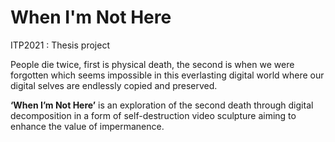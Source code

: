 # When I'm Not Here
ITP2021 : Thesis project 

People die twice, first is physical death, the second is when we were forgotten which seems impossible in this everlasting digital world where our digital selves are endlessly copied and preserved. 

**‘When I’m Not Here’** is an exploration of the second death through digital decomposition in a form of self-destruction video sculpture aiming to enhance the value of impermanence.
